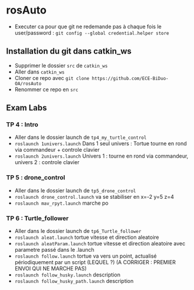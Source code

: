 # rosAuto
- Executer ca pour que git ne redemande pas à chaque fois le user/password : `git config --global credential.helper store`

## Installation du git dans catkin_ws
- Supprimer le dossier `src` de `catkin_ws`
- Aller dans `catkin_ws` 
- Cloner ce repo avec `git clone https://github.com/ECE-BiDuo-OA/rosAuto`
- Renommer ce repo en `src`

## Exam Labs
### TP 4 : Intro
- Aller dans le dossier launch de `tp4_my_turtle_control`
- `roslaunch 1univers.launch` Dans 1 seul univers : Tortue tourne en rond via commandeur + controle clavier
- `roslaunch 2univers.launch` Univers 1 : tourne en rond via commandeur, univers 2 : controle clavier

### TP 5 : drone_control
- Aller dans le dossier launch de `tp5_drone_control`
- `roslaunch drone_control.launch` va se stabiliser en x=-2 y=5 z=4
- `roslaunch mav_rpyt.launch` marche po

### TP 6 : Turtle_follower
- Aller dans le dossier launch de `tp6_Turtle_follower`
- `roslaunch aleat.launch` tortue vitesse et direction aleatoire
- `roslaunch aleatParam.launch` tortue vitesse et direction aleatoire avec parametre passé dans le .launch
- `roslaunch follow.launch` tortue va vers un point, actualisé périodiquement par un script (LEQUEL ?) (A CORRIGER : PREMIER ENVOI QUI NE MARCHE PAS)
- `roslaunch follow_husky.launch` description
- `roslaunch follow_husky_path.launch` description
